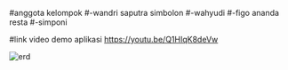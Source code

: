 #anggota kelompok
#-wandri saputra simbolon
#-wahyudi
#-figo ananda resta
#-simponi


#link video demo aplikasi https://youtu.be/Q1HIqK8deVw

![erd](https://user-images.githubusercontent.com/132702346/236636492-4864c88b-51c4-429e-ac1e-a7703c3725ac.png)
